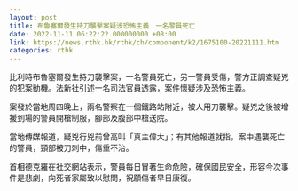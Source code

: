 ```yaml
---
layout: post
title: 布魯塞爾發生持刀襲擊案疑涉恐怖主義　一名警員死亡
date: 2022-11-11 06:22:22.000000000 +08:00
link: https://news.rthk.hk/rthk/ch/component/k2/1675100-20221111.htm
categories: rthk
---
```


比利時布魯塞爾發生持刀襲擊案，一名警員死亡，另一警員受傷，警方正調查疑兇的犯案動機。法新社引述一名司法官員透露，案件懷疑涉及恐怖主義。

案發於當地周四晚上，兩名警察在一個鐵路站附近，被人用刀襲擊。疑兇之後被增援到場的警員開槍制服，腳部及腹部中槍送院。

當地傳媒報道，疑兇行兇前曾高叫「真主偉大」；有其他報道就指，案中遇襲死亡的警員，頸部被刀刺中，傷重不治。

首相德克羅在社交網站表示，警員每日冒著生命危險，確保國民安全，形容今次事件是悲劇，向死者家屬致以慰問，祝願傷者早日康復。
